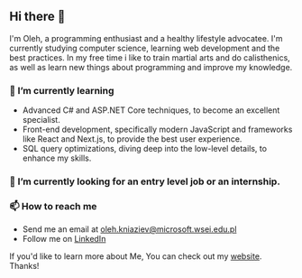 ## Hi there 👋
I'm Oleh, a programming enthusiast and a healthy lifestyle advocatee. I'm currently studying computer science, learning web development and the best practices. In my free time i like to train martial arts and do calisthenics, as well as learn new things about programming and improve my knowledge.

### 🌱 I’m currently learning
- Advanced C# and ASP.NET Core techniques, to become an excellent specialist.
- Front-end development, specifically modern JavaScript and frameworks like React and Next.js, to provide the best user experience.
- SQL query optimizations, diving deep into the low-level details, to enhance my skills.

### 👯 I’m currently looking for an entry level job or an internship.

### 📫 How to reach me
- Send me an email at oleh.kniaziev@microsoft.wsei.edu.pl
- Follow me on [LinkedIn](https://www.linkedin.com/in/oleh-kniaziev-576578278/)

If you'd like to learn more about Me, You can check out my [website](https://atmatm9182.github.io). Thanks!
